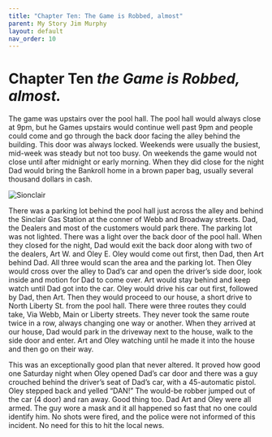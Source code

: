 ```yaml
---
title: "Chapter Ten: The Game is Robbed, almost"
parent: My Story Jim Murphy
layout: default
nav_order: 10
---
```


# Chapter Ten *the Game is Robbed, almost.*
The game was upstairs over the pool hall. The pool hall would always close at 9pm, but he Games upstairs would continue well past 9pm and people could come and go through the back door facing the alley behind the building. This door was always locked. Weekends were usually the busiest, mid-week was steady but not too busy. On weekends the game would not close until after midnight or early morning. When they did close for the night Dad would bring the Bankroll home in a brown paper bag, usually several thousand dollars in cash.

![Sionclair](../../assets/images/my-story/sinclair.jpg)

There was a parking lot behind the pool hall just across the alley and behind the Sinclair Gas Station at the conner of Webb and Broadway streets. Dad, the Dealers and most of the customers would park there. The parking lot was not lighted. There was a light over the back door of the pool hall. When they closed for the night, Dad would exit the back door along with two of the dealers, Art W. and Oley E. Oley would come out first, then Dad, then Art behind Dad. All three would scan the area and the parking lot. Then Oley would cross over the alley to Dad’s car and open the driver’s side door, look inside and motion for Dad to come over. Art would stay behind and keep watch until Dad got into the car. Oley would drive his car out first, followed by Dad, then Art. Then they would proceed to our house, a short drive to North Liberty St. from the pool hall. There were three routes they could take, Via Webb, Main or Liberty streets. They never took the same route twice in a row, always changing one way or another. When they arrived at our house, Dad would park in the driveway next to the house, walk to the side door and enter. Art and Oley watching until he made it into the house and then go on their way.

This was an exceptionally good plan that never altered. It proved how good one Saturday night when Oley opened Dad’s car door and there was a guy crouched behind the driver’s seat of Dad’s car, with a 45-automatic pistol. Oley stepped back and yelled “DAN!” The would-be robber jumped out of the car (4 door) and ran away.  Good thing too. Dad Art and Oley were all armed.  The guy wore a mask and it all happened so fast that no one could identify him. No shots were fired, and the police were not informed of this incident. No need for this to hit the local news.

